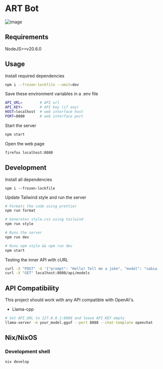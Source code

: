 # ART Bot

![image](https://github.com/user-attachments/assets/cbdebfe0-79b7-4cbb-b435-825dca45a6a2)

## Requirements

NodeJS>=v20.6.0

## Usage

Install required dependencies

```sh
npm i --frozen-lockfile --omit=dev
```

Save these environment variables in a .env file

```sh
API_URL=        # API url
API_KEY=        # API key (if any)
HOST=localhost  # web interface host
PORT=8080       # web interface port
```

Start the server

```sh
npm start
```

Open the web page

```sh
firefox localhost:8080
```

## Development

Install all dependencies

```
npm i --frozen-lockfile
```

Update Tailwind style and run the server

```sh
# Formats the code using prettier
npm run format

# Generates style.css using tailwind
npm run style

# Runs the server
npm run dev

# Runs npm style && npm run dev
npm start
```

Testing the inner API with cURL

```sh
curl -X "POST" -d '{"prompt": "Hello! Tell me a joke", "model": "sabia-3", "context": "0"}' localhost:8080/api/prompt
curl -X "GET" localhost:8080/api/models
```

## API Compatibility

This project should work with any API compatible with OpenAI's.

- Llama-cpp
```sh
# Set API_URL to 127.0.0.1:8888 and leave API_KEY empty
llama-server -m your_model.gguf --port 8888 --chat-template openchat
```

## Nix/NixOS

### Development shell

```sh
nix develop
```
